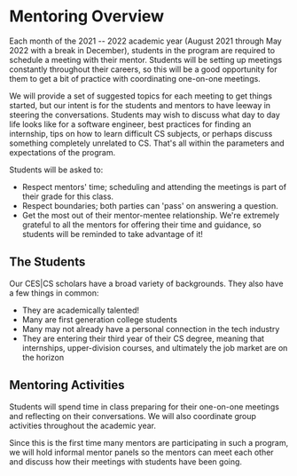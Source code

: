 # Mentoring Overview

Each month of the 2021 -- 2022 academic year (August 2021 through May 2022 with 
a break in December), students in the program are required to schedule
a meeting with their mentor. Students will be setting up meetings constantly
throughout their careers, so this will be a good opportunity for them to get a
bit of practice with coordinating one-on-one meetings.

We will provide a set of suggested topics for each meeting to get things
started, but our intent is for the students and mentors to have leeway in
steering the conversations.  Students may wish to discuss what day to day life
looks like for a software engineer, best practices for finding an internship,
tips on how to learn difficult CS subjects, or perhaps discuss something
completely unrelated to CS. That's all within the parameters and expectations
of the program.

Students will be asked to:
* Respect mentors' time; scheduling and attending the meetings is part of their
  grade for this class.
* Respect boundaries; both parties can 'pass' on answering a question.
* Get the most out of their mentor-mentee relationship. We're extremely grateful
  to all the mentors for offering their time and guidance, so students will be
  reminded to take advantage of it!


## The Students

Our CES|CS scholars have a broad variety of backgrounds. They also have a few
things in common: 

* They are academically talented!
* Many are first generation college students
* Many may not already have a personal connection in the tech industry
* They are entering their third year of their CS degree, meaning that
  internships, upper-division courses, and ultimately the job market are on the
  horizon


## Mentoring Activities

Students will spend time in class preparing for their one-on-one meetings and
reflecting on their conversations. We will also coordinate group activities
throughout the academic year.

Since this is the first time many mentors are participating in such a program,
we will hold informal mentor panels so the mentors can meet each other and discuss
how their meetings with students have been going.
